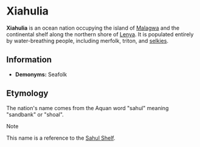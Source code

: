 # Xiahulia

**Xiahulia** is an ocean nation occupying the island of [Malagwa](../mote/esterfell/malagwa.md) and the continental shelf along the northern shore of [Lenya](../mote/esterfell/lenya/lenya.md). It is populated entirely by water-breathing people, including merfolk, triton, and [selkies](../species/selkie.md).

## Information

- **Demonyms:** Seafolk

## Etymology

The nation's name comes from the Aquan word "sahul" meaning "sandbank" or "shoal".

> [!NOTE]
> This name is a reference to the [Sahul Shelf](https://en.wikipedia.org/wiki/Sahul_Shelf).
